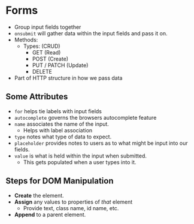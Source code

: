 # Forms
- Group input fields together
- ```onsubmit``` will gather data within the input fields and pass it on.
- Methods:
  - Types: (CRUD)
    - GET (Read)
    - POST (Create)
    - PUT / PATCH (Update)
    - DELETE
- Part of HTTP structure in how we pass data

## Some Attributes
- ```for``` helps tie labels with input fields
- ```autocomplete``` governs the browsers autocomplete feature
- ```name``` associates the name of the input.
  - Helps with label association
- ```type``` notes what type of data to expect.
- ```placeholder``` provides notes to users as to what might be input into our fields.
- ```value``` is what is held within the input when submitted.
  - This gets populated when a user types into it.

## Steps for DOM Manipulation
- **Create** the element.
- **Assign** any values to properties of *that* element
  - Provide text, class name, id name, etc.
- **Append** to a parent element.